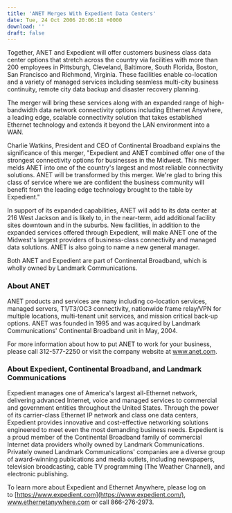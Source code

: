 ```yaml
---
title: 'ANET Merges With Expedient Data Centers'
date: Tue, 24 Oct 2006 20:06:18 +0000
download: ''
draft: false
---
```


Together, ANET and Expedient will offer customers business class data center options that stretch across the country via facilities with more than 200 employees in Pittsburgh, Cleveland, Baltimore, South Florida, Boston, San Francisco and Richmond, Virginia. These facilities enable co-location and a variety of managed services including seamless multi-city business continuity, remote city data backup and disaster recovery planning.

The merger will bring these services along with an expanded range of high-bandwidth data network connectivity options including Ethernet Anywhere, a leading edge, scalable connectivity solution that takes established Ethernet technology and extends it beyond the LAN environment into a WAN.

Charlie Watkins, President and CEO of Continental Broadband explains the significance of this merger, "Expedient and ANET combined offer one of the strongest connectivity options for businesses in the Midwest. This merger melds ANET into one of the country's largest and most reliable connectivity solutions. ANET will be transformed by this merger. We're glad to bring this class of service where we are confident the business community will benefit from the leading edge technology brought to the table by Expedient."

In support of its expanded capabilities, ANET will add to its data center at 216 West Jackson and is likely to, in the near-term, add additional facility sites downtown and in the suburbs. New facilities, in addition to the expanded services offered through Expedient, will make ANET one of the Midwest's largest providers of business-class connectivity and managed data solutions. ANET is also going to name a new general manager.

Both ANET and Expedient are part of Continental Broadband, which is wholly owned by Landmark Communications.

### About ANET

ANET products and services are many including co-location services, managed servers, T1/T3/OC3 connectivity, nationwide frame relay/VPN for multiple locations, multi-tenant unit services, and mission critical back-up options. ANET was founded in 1995 and was acquired by Landmark Communications' Continental Broadband unit in May, 2004.

For more information about how to put ANET to work for your business, please call 312-577-2250 or visit the company website at www.anet.com.

### About Expedient, Continental Broadband, and Landmark Communications

Expedient manages one of America's largest all-Ethernet network, delivering advanced Internet, voice and managed services to commercial and government entities throughout the United States. Through the power of its carrier-class Ethernet IP network and class one data centers, Expedient provides innovative and cost-effective networking solutions engineered to meet even the most demanding business needs. Expedient is a proud member of the Continental Broadband family of commercial Internet data providers wholly owned by Landmark Communications. Privately owned Landmark Communications' companies are a diverse group of award-winning publications and media outlets, including newspapers, television broadcasting, cable TV programming (The Weather Channel), and electronic publishing.

To learn more about Expedient and Ethernet Anywhere, please log on to [https://www.expedient.com](https://www.expedient.com/), www.ethernetanywhere.com or call 866-276-2973.